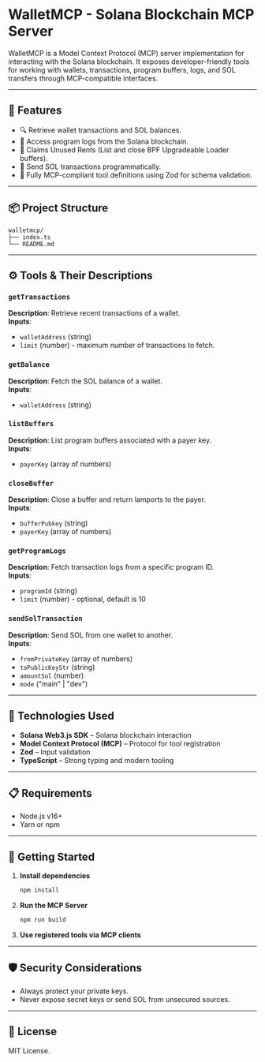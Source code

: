 # WalletMCP - Solana Blockchain MCP Server

WalletMCP is a Model Context Protocol (MCP) server implementation for interacting with the Solana blockchain. 
It exposes developer-friendly tools for working with wallets, transactions, program buffers, logs, and SOL transfers through MCP-compatible interfaces.

---

## 🧠 Features

- 🔍 Retrieve wallet transactions and SOL balances.
- 📜 Access program logs from the Solana blockchain.
- 🧾 Claims Unused Rents (List and close BPF Upgradeable Loader buffers).
- 💸 Send SOL transactions programmatically.
- 🧩 Fully MCP-compliant tool definitions using Zod for schema validation.

---

## 📦 Project Structure

```
walletmcp/
├── index.ts
└── README.md
```

---

## ⚙️ Tools & Their Descriptions

### `getTransactions`
**Description**: Retrieve recent transactions of a wallet.  
**Inputs**:
- `walletAddress` (string)
- `limit` (number) - maximum number of transactions to fetch.

### `getBalance`
**Description**: Fetch the SOL balance of a wallet.  
**Inputs**:
- `walletAddress` (string)

### `listBuffers`
**Description**: List program buffers associated with a payer key.  
**Inputs**:
- `payerKey` (array of numbers)

### `closeBuffer`
**Description**: Close a buffer and return lamports to the payer.  
**Inputs**:
- `bufferPubkey` (string)
- `payerKey` (array of numbers)

### `getProgramLogs`
**Description**: Fetch transaction logs from a specific program ID.  
**Inputs**:
- `programId` (string)
- `limit` (number) - optional, default is 10

### `sendSolTransaction`
**Description**: Send SOL from one wallet to another.  
**Inputs**:
- `fromPrivateKey` (array of numbers)
- `toPublicKeyStr` (string)
- `amountSol` (number)
- `mode` ("main" | "dev")

---

## 🔧 Technologies Used

- **Solana Web3.js SDK** – Solana blockchain interaction
- **Model Context Protocol (MCP)** – Protocol for tool registration
- **Zod** – Input validation
- **TypeScript** – Strong typing and modern tooling

---

## 📋 Requirements

- Node.js v16+
- Yarn or npm

---

## 🚀 Getting Started

1. **Install dependencies**
   ```bash
   npm install
   ```

2. **Run the MCP Server**
   ```bash
   npm run build
   ```

3. **Use registered tools via MCP clients**

---

## 🛡️ Security Considerations

- Always protect your private keys.
- Never expose secret keys or send SOL from unsecured sources.

---

## 📄 License

MIT License.